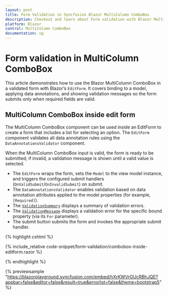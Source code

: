 ```yaml
---
layout: post
title: Form Validation in Syncfusion Blazor MultiColumn ComboBox
description: Checkout and learn about Form validation with Blazor MultiColumn ComboBox component in Blazor Sever App and Blazor WebAssembly App.
platform: Blazor
control: MultiColumn ComboBox
documentation: ug
---
```


# Form validation in MultiColumn ComboBox

This article demonstrates how to use the Blazor MultiColumn ComboBox in a validated form with Blazor’s `EditForm`. It covers binding to a model, applying data annotations, and showing validation messages so the form submits only when required fields are valid.

## MultiColumn ComboBox inside edit form

The MultiColumn ComboBox component can be used inside an EditForm to create a form that includes a list for selecting an option. The `EditForm` component validates all data annotation rules using the `DataAnnotationsValidator` component.

When the MultiColumn ComboBox input is valid, the form is ready to be submitted; if invalid, a validation message is shown until a valid value is selected.

* The `EditForm` wraps the form, sets the `Model` to the view model instance, and triggers the configured submit handlers (`OnValidSubmit`/`OnInvalidSubmit`) on submit.
* The `DataAnnotationsValidator` enables validation based on data annotation attributes applied to the model properties (for example, `[Required]`).
* The [`ValidationSummary`](https://learn.microsoft.com/aspnet/core/blazor/forms-and-validation#validation-summary-and-validation-message-components) displays a summary of validation errors.
* The [`ValidationMessage`](https://learn.microsoft.com/aspnet/core/blazor/forms-and-validation#validation-summary-and-validation-message-components) displays a validation error for the specific bound property (via its `For` parameter).
* The submit button submits the form and invokes the appropriate submit handler.

{% highlight cshtml %}

{% include_relative code-snippet/form-validation/combobox-inside-editform.razor %}

{% endhighlight %}

{% previewsample "https://blazorplayground.syncfusion.com/embed/hXrKWVrGUcRBhJQE?appbar=false&editor=false&result=true&errorlist=false&theme=bootstrap5" %}